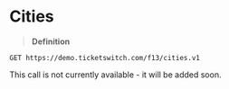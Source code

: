 # Cities
> **Definition**

```
GET https://demo.ticketswitch.com/f13/cities.v1
```

This call is not currently available - it will be added soon.